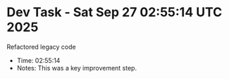 # Dev Task - Sat Sep 27 02:55:14 UTC 2025
Refactored legacy code
- Time: 02:55:14
- Notes: This was a key improvement step.
